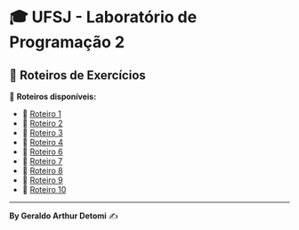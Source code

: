 # 🎓 UFSJ - Laboratório de Programação 2

## 📌 Roteiros de Exercícios

📂 **Roteiros disponíveis:**

- 📖 [Roteiro 1](/roteiro_1/roteiro_1.pdf)
- 📖 [Roteiro 2](/roteiro_2/212050034_roteiro2.pdf)
- 📖 [Roteiro 3](/roteiro_3/212050034_roteiro3.pdf)
- 📖 [Roteiro 4](/roteiro_4/212050034_roteiro4.pdf)
- 📖 [Roteiro 6](/roteiro_6/212050034_roteiro6.pdf)
- 📖 [Roteiro 7](/roteiro_7/212050034_roteiro7.pdf)
- 📖 [Roteiro 8](/roteiro_8/212050034_roteiro8.pdf)
- 📖 [Roteiro 9](/roteiro_9/212050034_roteiro9.pdf)
- 📖 [Roteiro 10](/roteiro_10/212050034_roteiro10.pdf)

---

**By Geraldo Arthur Detomi** ✍️
